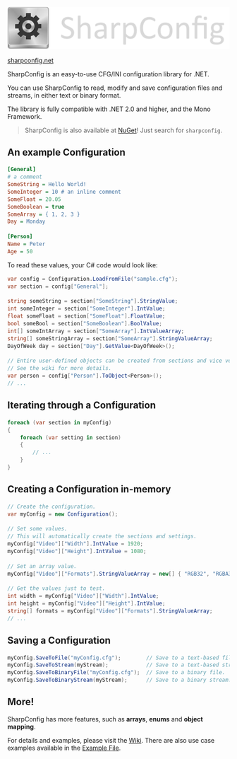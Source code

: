 ![sharpconfig_logo.png](SharpConfigLogo.png)

[sharpconfig.net](http://sharpconfig.net)


SharpConfig is an easy-to-use CFG/INI configuration library for .NET.

You can use SharpConfig to read, modify and save configuration files and streams, in either text or binary format.

The library is fully compatible with .NET 2.0 and higher, and the Mono Framework.

> SharpConfig is also available at [NuGet](https://www.nuget.org/packages/sharpconfig/)! Just search for `sharpconfig`. 


An example Configuration
---

```ini
[General]
# a comment
SomeString = Hello World!
SomeInteger = 10 # an inline comment
SomeFloat = 20.05
SomeBoolean = true
SomeArray = { 1, 2, 3 }
Day = Monday

[Person]
Name = Peter
Age = 50
```

To read these values, your C# code would look like:
```csharp
var config = Configuration.LoadFromFile("sample.cfg");
var section = config["General"];

string someString = section["SomeString"].StringValue;
int someInteger = section["SomeInteger"].IntValue;
float someFloat = section["SomeFloat"].FloatValue;
bool someBool = section["SomeBoolean"].BoolValue;
int[] someIntArray = section["SomeArray"].IntValueArray;
string[] someStringArray = section["SomeArray"].StringValueArray;
DayOfWeek day = section["Day"].GetValue<DayOfWeek>();

// Entire user-defined objects can be created from sections and vice versa.
// See the wiki for more details.
var person = config["Person"].ToObject<Person>();
// ...
```

Iterating through a Configuration
---

```csharp
foreach (var section in myConfig)
{
    foreach (var setting in section)
    {
        // ...
    }
}
```

Creating a Configuration in-memory
---

```csharp
// Create the configuration.
var myConfig = new Configuration();

// Set some values.
// This will automatically create the sections and settings.
myConfig["Video"]["Width"].IntValue = 1920;
myConfig["Video"]["Height"].IntValue = 1080;

// Set an array value.
myConfig["Video"]["Formats"].StringValueArray = new[] { "RGB32", "RGBA32" };

// Get the values just to test.
int width = myConfig["Video"]["Width"].IntValue;
int height = myConfig["Video"]["Height"].IntValue;
string[] formats = myConfig["Video"]["Formats"].StringValueArray;
// ...
```

Saving a Configuration
---

```csharp
myConfig.SaveToFile("myConfig.cfg");        // Save to a text-based file.
myConfig.SaveToStream(myStream);            // Save to a text-based stream.
myConfig.SaveToBinaryFile("myConfig.cfg");  // Save to a binary file.
myConfig.SaveToBinaryStream(myStream);      // Save to a binary stream.
```

More!
---
SharpConfig has more features, such as **arrays**, **enums** and **object mapping**.

For details and examples, please visit the [Wiki](https://github.com/cemdervis/SharpConfig/wiki).
There are also use case examples available in the [Example File](https://github.com/cemdervis/SharpConfig/blob/master/Example/Program.cs).
